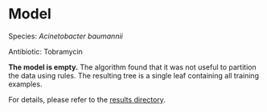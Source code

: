 
# Model

Species: *Acinetobacter baumannii*

Antibiotic: Tobramycin

**The model is empty.** The algorithm found that it was not useful to partition the data using rules. The resulting tree is a single leaf containing all training examples.

For details, please refer to the [results directory](../../../../../results/cart_b/acinetobacter%20baumannii/tobramycin/repeat_4/).

